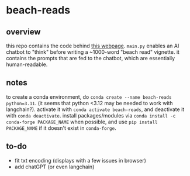 # beach-reads

## overview

this repo contains the code behind [this webpage](https://etale.site/beach-reads/). `main.py` enables an AI chatbot to "think" before writing a ~1000-word "beach read" vignette. it contains the prompts that are fed to the chatbot, which are essentially human-readable.

## notes

to create a conda environment, do `conda create --name beach-reads python=3.11`. (it seems that python <3.12 may be needed to work with langchain?). activate it with `conda activate beach-reads`, and deactivate it with `conda deactivate`. install packages/modules via `conda install -c conda-forge PACKAGE_NAME` when possible, and use `pip install PACKAGE_NAME` if it doesn't exist in `conda-forge`.

## to-do

* fit txt encoding (displays with a few issues in browser)
* add chatGPT (or even langchain)